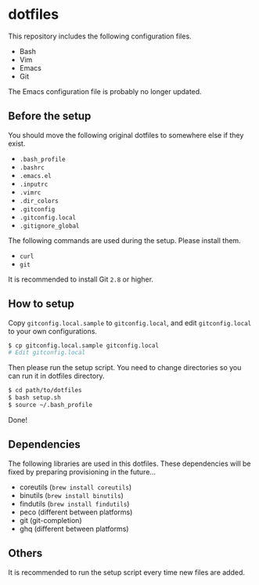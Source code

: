 # dotfiles
This repository includes the following configuration files.

* Bash
* Vim
* Emacs
* Git

The Emacs configuration file is probably no longer updated.

## Before the setup
You should move the following original dotfiles to somewhere else if they exist.

* `.bash_profile`
* `.bashrc`
* `.emacs.el`
* `.inputrc`
* `.vimrc`
* `.dir_colors`
* `.gitconfig`
* `.gitconfig.local`
* `.gitignore_global`

The following commands are used during the setup. Please install them.

* `curl`
* `git`

It is recommended to install Git `2.8` or higher.

## How to setup
Copy `gitconfig.local.sample` to `gitconfig.local`, and edit `gitconfig.local` to your own configurations.

```bash
$ cp gitconfig.local.sample gitconfig.local
# Edit gitconfig.local
```

Then please run the setup script. You need to change directories so you can run it in dotfiles directory.

```bash
$ cd path/to/dotfiles
$ bash setup.sh
$ source ~/.bash_profile
```

Done!

## Dependencies
The following libraries are used in this dotfiles. These dependencies will be fixed by preparing provisioning in the future...

* coreutils (`brew install coreutils`)
* binutils (`brew install binutils`)
* findutils (`brew install findutils`)
* peco (different between platforms)
* git (git-completion)
* ghq (different between platforms)

## Others
It is recommended to run the setup script every time new files are added.
